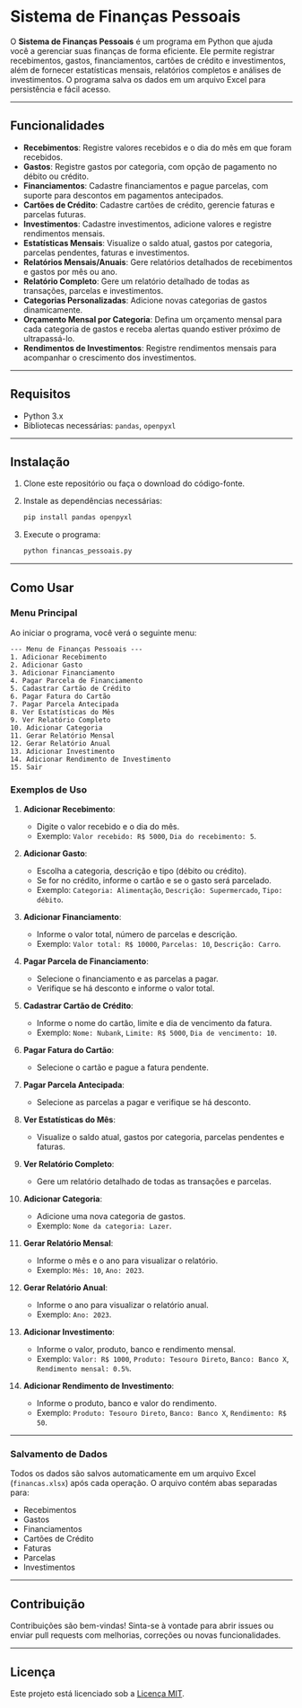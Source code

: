 # Sistema de Finanças Pessoais

O **Sistema de Finanças Pessoais** é um programa em Python que ajuda você a gerenciar suas finanças de forma eficiente. Ele permite registrar recebimentos, gastos, financiamentos, cartões de crédito e investimentos, além de fornecer estatísticas mensais, relatórios completos e análises de investimentos. O programa salva os dados em um arquivo Excel para persistência e fácil acesso.

---

## Funcionalidades

- **Recebimentos**: Registre valores recebidos e o dia do mês em que foram recebidos.
- **Gastos**: Registre gastos por categoria, com opção de pagamento no débito ou crédito.
- **Financiamentos**: Cadastre financiamentos e pague parcelas, com suporte para descontos em pagamentos antecipados.
- **Cartões de Crédito**: Cadastre cartões de crédito, gerencie faturas e parcelas futuras.
- **Investimentos**: Cadastre investimentos, adicione valores e registre rendimentos mensais.
- **Estatísticas Mensais**: Visualize o saldo atual, gastos por categoria, parcelas pendentes, faturas e investimentos.
- **Relatórios Mensais/Anuais**: Gere relatórios detalhados de recebimentos e gastos por mês ou ano.
- **Relatório Completo**: Gere um relatório detalhado de todas as transações, parcelas e investimentos.
- **Categorias Personalizadas**: Adicione novas categorias de gastos dinamicamente.
- **Orçamento Mensal por Categoria**: Defina um orçamento mensal para cada categoria de gastos e receba alertas quando estiver próximo de ultrapassá-lo.
- **Rendimentos de Investimentos**: Registre rendimentos mensais para acompanhar o crescimento dos investimentos.

---

## Requisitos

- Python 3.x
- Bibliotecas necessárias: `pandas`, `openpyxl`

---

## Instalação

1. Clone este repositório ou faça o download do código-fonte.
2. Instale as dependências necessárias:

   ```bash
   pip install pandas openpyxl
   ```

3. Execute o programa:

   ```bash
   python financas_pessoais.py
   ```

---

## Como Usar

### Menu Principal

Ao iniciar o programa, você verá o seguinte menu:

```
--- Menu de Finanças Pessoais ---
1. Adicionar Recebimento
2. Adicionar Gasto
3. Adicionar Financiamento
4. Pagar Parcela de Financiamento
5. Cadastrar Cartão de Crédito
6. Pagar Fatura do Cartão
7. Pagar Parcela Antecipada
8. Ver Estatísticas do Mês
9. Ver Relatório Completo
10. Adicionar Categoria
11. Gerar Relatório Mensal
12. Gerar Relatório Anual
13. Adicionar Investimento
14. Adicionar Rendimento de Investimento
15. Sair
```

### Exemplos de Uso

1. **Adicionar Recebimento**:
   - Digite o valor recebido e o dia do mês.
   - Exemplo: `Valor recebido: R$ 5000`, `Dia do recebimento: 5`.

2. **Adicionar Gasto**:
   - Escolha a categoria, descrição e tipo (débito ou crédito).
   - Se for no crédito, informe o cartão e se o gasto será parcelado.
   - Exemplo: `Categoria: Alimentação`, `Descrição: Supermercado`, `Tipo: débito`.

3. **Adicionar Financiamento**:
   - Informe o valor total, número de parcelas e descrição.
   - Exemplo: `Valor total: R$ 10000`, `Parcelas: 10`, `Descrição: Carro`.

4. **Pagar Parcela de Financiamento**:
   - Selecione o financiamento e as parcelas a pagar.
   - Verifique se há desconto e informe o valor total.

5. **Cadastrar Cartão de Crédito**:
   - Informe o nome do cartão, limite e dia de vencimento da fatura.
   - Exemplo: `Nome: Nubank`, `Limite: R$ 5000`, `Dia de vencimento: 10`.

6. **Pagar Fatura do Cartão**:
   - Selecione o cartão e pague a fatura pendente.

7. **Pagar Parcela Antecipada**:
   - Selecione as parcelas a pagar e verifique se há desconto.

8. **Ver Estatísticas do Mês**:
   - Visualize o saldo atual, gastos por categoria, parcelas pendentes e faturas.

9. **Ver Relatório Completo**:
   - Gere um relatório detalhado de todas as transações e parcelas.

10. **Adicionar Categoria**:
    - Adicione uma nova categoria de gastos.
    - Exemplo: `Nome da categoria: Lazer`.

11. **Gerar Relatório Mensal**:
    - Informe o mês e o ano para visualizar o relatório.
    - Exemplo: `Mês: 10`, `Ano: 2023`.

12. **Gerar Relatório Anual**:
    - Informe o ano para visualizar o relatório anual.
    - Exemplo: `Ano: 2023`.

13. **Adicionar Investimento**:
    - Informe o valor, produto, banco e rendimento mensal.
    - Exemplo: `Valor: R$ 1000`, `Produto: Tesouro Direto`, `Banco: Banco X`, `Rendimento mensal: 0.5%`.

14. **Adicionar Rendimento de Investimento**:
    - Informe o produto, banco e valor do rendimento.
    - Exemplo: `Produto: Tesouro Direto`, `Banco: Banco X`, `Rendimento: R$ 50`.

---

### Salvamento de Dados

Todos os dados são salvos automaticamente em um arquivo Excel (`financas.xlsx`) após cada operação. O arquivo contém abas separadas para:

- Recebimentos
- Gastos
- Financiamentos
- Cartões de Crédito
- Faturas
- Parcelas
- Investimentos

---

## Contribuição

Contribuições são bem-vindas! Sinta-se à vontade para abrir issues ou enviar pull requests com melhorias, correções ou novas funcionalidades.

---

## Licença

Este projeto está licenciado sob a [Licença MIT](LICENSE).
